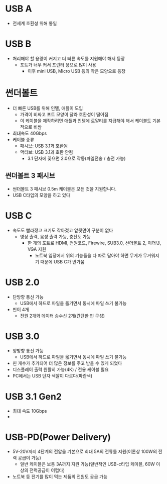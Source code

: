 # USB A
* 전세계 호환성 위해 통일

# USB B
* 처리해야 할 용량이 커지고 더 빠른 속도를 지원해야 해서 등장
    * 포트가 너무 커서 프린터 용으로 많이 사용
        * 이후 mini USB, Micro USB 등의 작은 모양으로 등장


# 썬더볼트
* 더 빠른 USB를 위해 인텔, 애플이 도입
    * 가격이 비싸고 포트 모양이 달라 호환성이 떨어짐
    * 이 케이블을 제작하려면 애플과 인텔에 로얄티를 지급해야 해서 케이블도 기본적으로 비쌈
* 최대속도 40Gbps
* 케이블 종류
    * 패시브: USB 3.1과 호환됨
    * 액티브: USB 3.1과 호환 안됨
        * 3.1 단자에 꽂으면 2.0으로 작동(파일전송 / 충전 가능)

## 썬더볼트 3 패시브
* 썬더볼트 3 패시브 0.5m 케이블은 모든 것을 지원합니다.
* USB C타입의 모양을 하고 있다


# USB C
* 속도도 빨라졌고 크기도 작아졌고 앞뒷면이 구분이 없다
    * 영상 출력, 음성 출력 가능, 충전도 가능
        * 한 개의 포트로 HDMI, 전원코드, Firewire, SUB3.0, 선더볼트 2, 이더넷, VGA 지원
            * 노트북 입장에서 위의 기능들을 다 따로 달아야 하면 무게가 무거워지기 때문에 USB C가 반가움

# USB 2.0
* 단방향 통신 가능
    * USB에서 하드로 파일을 옮기면서 동시에 파일 쓰기 불가능
* 핀이 4개
    * 전원 2개와 데이터 송수신 2개(간단한 핀 구성)

# USB 3.0
* 양방향 통신 가능
    * USB에서 하드로 파일을 옮기면서 동시에 파일 쓰기 불가능
* 핀 개수가 추가되어 더 많은 정보를 주고 받을 수 있게 되었다
* 디스플레이 출력 원활히 가능(4K) / 전용 케이블 필요
* PC에서는 USB 단자 색깔이 다르다(파란색)


# USB 3.1 Gen2
* 최대 속도 10Gbps
* 



# USB-PD(Power Delivery)
* 5V-20V까지 4단계의 전압을 기본으로 최대 5A의 전류를 지원(이론상 100W의 전력 공급이 가능)
    * 일반 케이블은 보통 3A까지 지원 가능(일반적인 USB-c타입 케이블, 60W 이상의 전력공급이 어렵다)
* 노트북 등 전기를 많이 먹는 제품의 전원도 공급 가능
